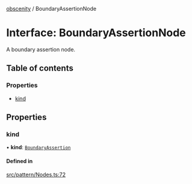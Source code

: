 [obscenity](../README.md) / BoundaryAssertionNode

# Interface: BoundaryAssertionNode

A boundary assertion node.

## Table of contents

### Properties

- [kind](BoundaryAssertionNode.md#kind)

## Properties

### kind

• **kind**: [`BoundaryAssertion`](../enums/SyntaxKind.md#boundaryassertion)

#### Defined in

[src/pattern/Nodes.ts:72](https://github.com/jo3-l/obscenity/blob/faebf1f/src/pattern/Nodes.ts#L72)
